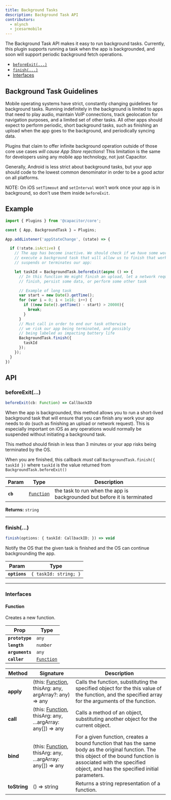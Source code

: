 ```yaml
---
title: Background Tasks
description: Background Task API
contributors:
  - mlynch
  - jcesarmobile
---
```


<plugin-platforms platforms="ios,android"></plugin-platforms>

The Background Task API makes it easy to run background tasks. Currently, this plugin
supports running a task when the app is backgrounded, and soon will support periodic background
fetch operations.

<docgen-index>

* [`beforeExit(...)`](#beforeexit)
* [`finish(...)`](#finish)
* [Interfaces](#interfaces)

</docgen-index>

## Background Task Guidelines

Mobile operating systems have strict, constantly changing guidelines for background tasks. Running
indefinitely in the background is limited to apps that need to play audio, maintain VoIP connections,
track geolocation for navigation purposes, and a limited set of other tasks. All other apps should
expect to perform periodic, short background tasks, such as finishing an upload when the app goes to the
background, and periodically syncing data.

Plugins that claim to offer infinite background operation outside of those core use cases _will cause App Store rejections_! This limitation is the same for developers using any mobile app technology, not just Capacitor.

Generally, Android is less strict about background tasks, but your app should code to the lowest common denominator
in order to be a good actor on all platforms.

NOTE: On iOS `setTimeout` and `setInterval` won't work once your app is in background, so don't use them inside `beforeExit`.

## Example

```typescript
import { Plugins } from '@capacitor/core';

const { App, BackgroundTask } = Plugins;

App.addListener('appStateChange', (state) => {

  if (!state.isActive) {
    // The app has become inactive. We should check if we have some work left to do, and, if so,
    // execute a background task that will allow us to finish that work before the OS
    // suspends or terminates our app:

    let taskId = BackgroundTask.beforeExit(async () => {
      // In this function We might finish an upload, let a network request
      // finish, persist some data, or perform some other task

      // Example of long task
      var start = new Date().getTime();
      for (var i = 0; i < 1e18; i++) {
        if ((new Date().getTime() - start) > 20000){
          break;
        }
      }
      // Must call in order to end our task otherwise
      // we risk our app being terminated, and possibly
      // being labeled as impacting battery life
      BackgroundTask.finish({
        taskId
      });
    });
  }
})
```

## API

<docgen-api>

<!--Update the source file JSDoc comments and rerun docgen to update the docs below-->

### beforeExit(...)

```typescript
beforeExit(cb: Function) => CallbackID
```

When the app is backgrounded, this method allows you to run a short-lived
background task that will ensure that you
can finish any work your app needs to do (such as finishing an upload
or network request). This is especially important on iOS as any operations
would normally be suspended without initiating a background task.

This method should finish in less than 3 minutes or your app risks
being terminated by the OS.

When you are finished, this callback _must_ call `BackgroundTask.finish({ taskId })`
where `taskId` is the value returned from `BackgroundTask.beforeExit()`

| Param    | Type                                          | Description                                                              |
| -------- | --------------------------------------------- | ------------------------------------------------------------------------ |
| **`cb`** | <code><a href="#function">Function</a></code> | the task to run when the app is backgrounded but before it is terminated |

**Returns:** <code>string</code>

--------------------


### finish(...)

```typescript
finish(options: { taskId: CallbackID; }) => void
```

Notify the OS that the given task is finished and the OS can continue
backgrounding the app.

| Param         | Type                             |
| ------------- | -------------------------------- |
| **`options`** | <code>{ taskId: string; }</code> |

--------------------


### Interfaces


#### Function

Creates a new function.

| Prop            | Type                                          |
| --------------- | --------------------------------------------- |
| **`prototype`** | <code>any</code>                              |
| **`length`**    | <code>number</code>                           |
| **`arguments`** | <code>any</code>                              |
| **`caller`**    | <code><a href="#function">Function</a></code> |

| Method       | Signature                                                                            | Description                                                                                                                                                                                                              |
| ------------ | ------------------------------------------------------------------------------------ | ------------------------------------------------------------------------------------------------------------------------------------------------------------------------------------------------------------------------ |
| **apply**    | (this: <a href="#function">Function</a>, thisArg: any, argArray?: any) =&gt; any     | Calls the function, substituting the specified object for the this value of the function, and the specified array for the arguments of the function.                                                                     |
| **call**     | (this: <a href="#function">Function</a>, thisArg: any, ...argArray: any[]) =&gt; any | Calls a method of an object, substituting another object for the current object.                                                                                                                                         |
| **bind**     | (this: <a href="#function">Function</a>, thisArg: any, ...argArray: any[]) =&gt; any | For a given function, creates a bound function that has the same body as the original function. The this object of the bound function is associated with the specified object, and has the specified initial parameters. |
| **toString** | () =&gt; string                                                                      | Returns a string representation of a function.                                                                                                                                                                           |

</docgen-api>
